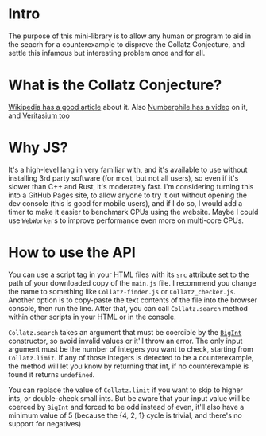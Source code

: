 # Intro
The purpose of this mini-library is to allow any human or program to aid in the seacrh for a counterexample to disprove the Collatz Conjecture, and settle this infamous but interesting problem once and for all.

# What is the Collatz Conjecture?
[Wikipedia has a good article](https://en.wikipedia.org/wiki/Collatz_conjecture) about it. Also [Numberphile has a video](https://youtu.be/5mFpVDpKX70) on it, and [Veritasium too](https://youtu.be/094y1Z2wpJg)

# Why JS?
It's a high-level lang in very familiar with, and it's available to use without installing 3rd party software (for most, but not all users), so even if it's slower than C++ and Rust, it's moderately fast. I'm considering turning this into a GitHub Pages site, to allow anyone to try it out without opening the dev console (this is good for mobile users), and if I do so, I would add a timer to make it easier to benchmark CPUs using the website. Maybe I could use `WebWorker`s to improve performance even more on multi-core CPUs.

# How to use the API
You can use a script tag in your HTML files with its `src` attribute set to the path of your downloaded copy of the `main.js` file. I recommend you change the name to something like `Collatz-finder.js` or `Collatz_checker.js`. Another option is to copy-paste the text contents of the file into the browser console, then run the line. After that, you can call `Collatz.search` method within other scripts in your HTML or in the console.

`Collatz.search` takes an argument that must be coercible by the [`BigInt`](https://tc39.es/ecma262/multipage/numbers-and-dates.html#sec-bigint-constructor) constructor, so avoid invalid values or it'll throw an error. The only input argument must be the number of integers you want to check, starting from `Collatz.limit`. If any of those integers is detected to be a counterexample, the method will let you know by returning that int, if no counterexample is found it returns `undefined`.

You can replace the value of `Collatz.limit` if you want to skip to higher ints, or double-check small ints. But be aware that your input value will be coerced by `BigInt` and forced to be odd instead of even, it'll also have a minimum value of 5 (because the {4, 2, 1} cycle is trivial, and there's no support for negatives)

